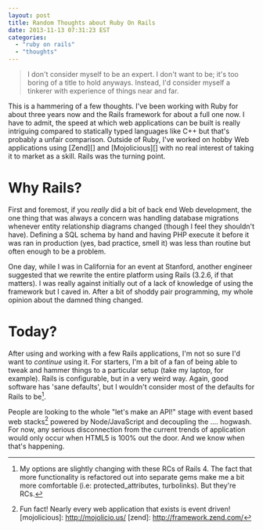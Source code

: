 ```yaml
---
layout: post
title: Random Thoughts about Ruby On Rails
date: 2013-11-13 07:31:23 EST
categories: 
  - "ruby on rails"
  - "thoughts"
---
```


> I don't consider myself to be an expert. I don't want to be; it's too boring
> of a title to hold anyways. Instead, I'd consider myself a tinkerer with
> experience of things near and far.

This is a hammering of a few thoughts. I've been working with Ruby for about
three years now and the Rails framework for about a full one now. I have to
admit, the speed at which web applications can be built is really intriguing
compared to statically typed languages like C++ but that's probably a unfair
comparison. Outside of Ruby, I've worked on hobby Web applications using 
[Zend][] and [Mojolicious][] with no real interest of taking it to market as a
skill. Rails was the turning point.

# Why Rails?
First and foremost, if you *really* did a bit of back end Web development, the
one thing that was always a concern was handling database migrations whenever
entity relationship diagrams changed (though I feel they shouldn't have).
Defining a SQL schema by hand and having PHP execute it before it was ran in
production (yes, bad practice, smell it) was less than routine but often
enough to be a problem.

One day, while I was in California for an event at Stanford, another engineer
suggested that we rewrite the entire platform using Rails (3.2.6, if that
matters). I was really against initially out of a lack of knowledge of using
the framework but I caved in. After a bit of shoddy pair programming, my whole
opinion about the damned thing changed.

# Today?
After using and working with a few Rails applications, I'm not so sure I'd
want to *continue* using it. For starters, I'm a bit of a fan of being able to
tweak and hammer things to a particular setup (take my laptop, for example).
Rails is configurable, but in a very weird way. Again, good software has
'sane defaults', but I wouldn't consider most of the defaults for Rails to
be[^1].

People are looking to the whole "let's make an API!" stage with event based
web stacks[^2] powered by Node/JavaScript and decoupling the .... hogwash. For
now, any serious disconnection from the current trends of application would
only occur when HTML5 is 100% out the door. And we know when that's happening.

[^1]: My options are slightly changing with these RCs of Rails 4. The fact
that more functionality is refactored out into separate gems make me a bit
more comfortable (i.e: protected_attributes, turbolinks). But they're RCs.
[^2]: Fun fact! Nearly every web application that exists is event driven!
[mojolicious]: http://mojolicio.us/
[zend]: http://framework.zend.com/
